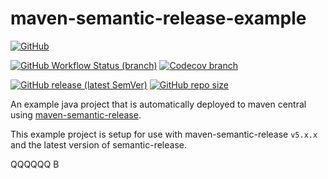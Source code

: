 # maven-semantic-release-example

[![GitHub](https://img.shields.io/github/license/xzima/maven-semantic-release-example?style=for-the-badge)](/LICENSE.txt)

[![GitHub Workflow Status (branch)](https://img.shields.io/github/workflow/status/xzima/maven-semantic-release-example/CI/master?style=for-the-badge)](../../actions/workflows/DEPLOY.yml)
[![Codecov branch](https://img.shields.io/codecov/c/github/xzima/maven-semantic-release-example/master?style=for-the-badge)](https://app.codecov.io/gh/xzima/maven-semantic-release-example/)

[![GitHub release (latest SemVer)](https://img.shields.io/github/v/release/xzima/maven-semantic-release-example?style=for-the-badge)](../../releases)
[![GitHub repo size](https://img.shields.io/github/repo-size/xzima/maven-semantic-release-example?style=for-the-badge)](../../)

An example java project that is automatically deployed to maven central using [maven-semantic-release](https://github.com/conveyal/maven-semantic-release).

This example project is setup for use with maven-semantic-release `v5.x.x` and the latest version of semantic-release.


QQQQQQ
B
